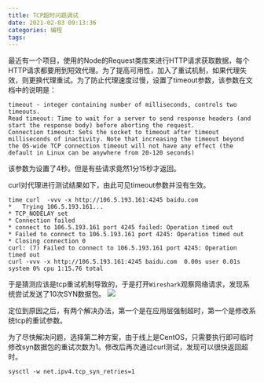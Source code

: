 ```yaml
---
title: TCP超时问题调试
date: 2021-02-03 09:13:36
categories: 编程
tags:
---
```

最近有一个项目，使用的Node的Request类库来进行HTTP请求获取数据，每个HTTP请求都要用到短效代理。为了提高可用性，加入了重试机制，如果代理失效，则更换代理重试。为了防止代理速度过慢，设置了timeout参数，该参数在文档中的说明是：
```
timeout - integer containing number of milliseconds, controls two timeouts.
Read timeout: Time to wait for a server to send response headers (and start the response body) before aborting the request.
Connection timeout: Sets the socket to timeout after timeout milliseconds of inactivity. Note that increasing the timeout beyond the OS-wide TCP connection timeout will not have any effect (the default in Linux can be anywhere from 20-120 seconds)
```
该参数为设置了4秒。但是有些请求竟然1分15秒才返回。

curl对代理进行测试结果如下，由此可见timeout参数并没有生效。
```
time curl  -vvv -x http://106.5.193.161:4245 baidu.com
*   Trying 106.5.193.161...
* TCP_NODELAY set
* Connection failed
* connect to 106.5.193.161 port 4245 failed: Operation timed out
* Failed to connect to 106.5.193.161 port 4245: Operation timed out
* Closing connection 0
curl: (7) Failed to connect to 106.5.193.161 port 4245: Operation timed out
curl -vvv -x http://106.5.193.161:4245 baidu.com  0.00s user 0.01s system 0% cpu 1:15.76 total
```
于是猜测应该是tcp重试机制导致的，于是打开`Wireshark`观察网络请求，发现系统尝试发送了10次SYN数据包。
![](https://cdn.jsdelivr.net/gh/xiaodang/blog-image/img/20210203092249.png)

定位到原因之后，有两个解决办法，第一个是在应用层强制超时，第一个是修改系统tcp的重试参数。

为了尽快解决问题，选择第二种方案，由于线上是CentOS，只需要执行即可临时修改syn数据包的重试次数为1。修改后再次通过curl测试，发现可以很快返回超时。
```
sysctl -w net.ipv4.tcp_syn_retries=1
```
